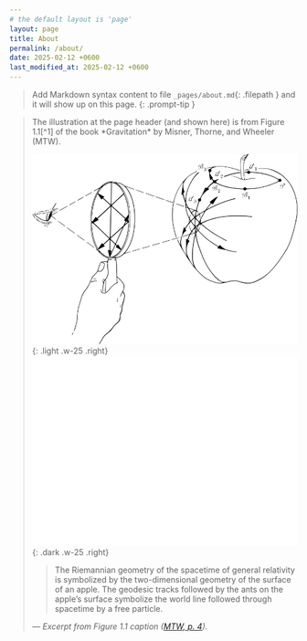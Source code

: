 ```yaml
---
# the default layout is 'page'
layout: page
title: About
permalink: /about/
date: 2025-02-12 +0600
last_modified_at: 2025-02-12 +0600
---
```


> Add Markdown syntax content to file `_pages/about.md`{: .filepath } and it will show up on this page.
{: .prompt-tip }


<blockquote class="prompt-info" markdown="1">
The illustration at the page header (and shown here) is from Figure 1.1[^1] of the book *Gravitation* by Misner, Thorne, and Wheeler (MTW).

![Desktop View](/assets/images/header/image-light.png){: .light .w-25 .right}
![Desktop View](/assets/images/header/image-dark.png){: .dark .w-25 .right}

> The Riemannian geometry of the spacetime of general relativity is symbolized by the two-dimensional geometry of the surface of an apple. The geodesic tracks followed by the ants on the apple’s surface symbolize the world line followed through spacetime by a free particle.  

— *Excerpt from Figure 1.1 caption ([MTW, p. 4](https://press.princeton.edu/books/hardcover/9780691177793/gravitation#preview)).*
</blockquote>

[^1]: This figure is used under fair use for educational purposes.
